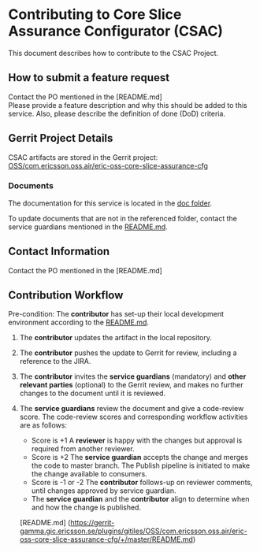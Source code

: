 # Contributing to Core Slice Assurance Configurator (CSAC)

This document describes how to contribute to the CSAC Project.

## How to submit a feature request
Contact the PO mentioned in the [README.md]  
Please provide a feature description and why this should be added to this service. Also, please describe the definition of done (DoD) criteria.

## Gerrit Project Details  
CSAC artifacts are stored in the Gerrit project: [OSS/com.ericsson.oss.air/eric-oss-core-slice-assurance-cfg](https://gerrit-gamma.gic.ericsson.se/#/admin/projects/OSS/com.ericsson.oss.air/eric-oss-core-slice-assurance-cfg)

### Documents

The documentation for this service is located in the [doc folder](https://gerrit-gamma.gic.ericsson.se/plugins/gitiles/OSS/com.ericsson.oss.air/eric-oss-core-slice-assurance-cfg/+/master/doc).

To update documents that are not in the referenced folder, contact the service guardians mentioned in the [README.md](https://gerrit-gamma.gic.ericsson.se/plugins/gitiles/OSS/com.ericsson.oss.air/eric-oss-core-slice-assurance-cfg/+/master/README.md).

## Contact Information
Contact the PO mentioned in the [README.md]


## Contribution Workflow
Pre-condition: The **contributor** has set-up their local development environment according to the [README.md](https://gerrit-gamma.gic.ericsson.se/plugins/gitiles/OSS/com.ericsson.oss.air/eric-oss-core-slice-assurance-cfg/+/master/README.md).
1. The **contributor** updates the artifact in the local repository.
2. The **contributor** pushes the update to Gerrit for review, including a reference to the JIRA.
3. The **contributor** invites the **service guardians** (mandatory) and **other relevant parties** (optional) to the Gerrit review, and makes no further changes to the document until it is reviewed.
4. The **service guardians** review the document and give a code-review score.
The code-review scores and corresponding workflow activities are as follows:
    - Score is +1
        A **reviewer** is happy with the changes but approval is required from another reviewer.
    - Score is +2
        The **service guardian** accepts the change and merges the code to master branch. The Publish pipeline is initiated to make the change available to consumers.
    - Score is -1 or -2
        The **contributor** follows-up on reviewer comments, until changes approved by service guardian.
    - The **service guardian** and the **contributor** align to determine when and how the change is published.

   [README.md] (https://gerrit-gamma.gic.ericsson.se/plugins/gitiles/OSS/com.ericsson.oss.air/eric-oss-core-slice-assurance-cfg/+/master/README.md)
